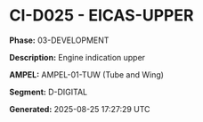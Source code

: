 # CI-D025 - EICAS-UPPER

**Phase:** 03-DEVELOPMENT

**Description:** Engine indication upper

**AMPEL:** AMPEL-01-TUW (Tube and Wing)

**Segment:** D-DIGITAL

**Generated:** 2025-08-25 17:27:29 UTC
